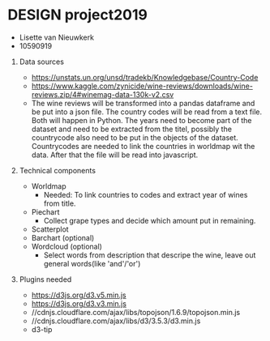 # DESIGN project2019
* Lisette van Nieuwkerk
* 10590919

1. Data sources
    * https://unstats.un.org/unsd/tradekb/Knowledgebase/Country-Code
    * https://www.kaggle.com/zynicide/wine-reviews/downloads/wine-reviews.zip/4#winemag-data-130k-v2.csv
    * The wine reviews will be transformed into a pandas dataframe and be put into a json file. The country codes will be read from a text file. Both will happen in Python. The years need to become part of the dataset and need to be extracted from the titel, possibly the countrycode also need to be put in the objects of the dataset. Countrycodes are needed to link the countries in worldmap wit the data. After that the file will be read into javascript. 
    
2. Technical components
    * Worldmap
        * Needed: To link countries to codes and extract year of wines from title.
    * Piechart
        * Collect grape types and decide which amount put in remaining.
    * Scatterplot
    * Barchart (optional)
    * Wordcloud (optional)
        * Select words from description that descripe the wine, leave out general words(like 'and'/'or')

3. Plugins needed
    * https://d3js.org/d3.v5.min.js
    * https://d3js.org/d3.v3.min.js
    * //cdnjs.cloudflare.com/ajax/libs/topojson/1.6.9/topojson.min.js
    * //cdnjs.cloudflare.com/ajax/libs/d3/3.5.3/d3.min.js
    * d3-tip